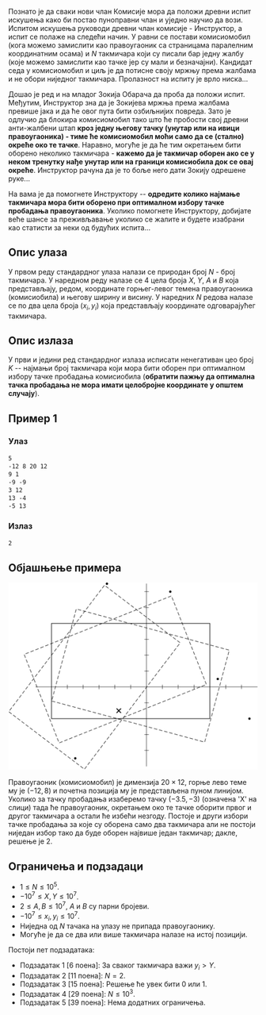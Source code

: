 Познато је да сваки нови члан Комисије мора да положи древни испит искушења како би постао пуноправни члан и уједно научио да вози. Испитом искушења руководи древни члан комисије - Инструктор, а испит се полаже на следећи начин. У равни се постави комисиомобил (кога можемо замислити као правоугаоник са страницама паралелним координатним осама) и $N$ такмичара који су писали бар једну жалбу (које можемо замислити као тачке јер су мали и безначајни). Кандидат седа у комисиомобил и циљ је да потисне своју мржњу према жалбама и не обори ниједног такмичара. Пролазност на испиту је врло ниска...

Дошао је ред и на младог Зокија Обарача да проба да положи испит. Међутим, Инструктор зна да је Зокијева мржња према жалбама превише јака и да ће овог пута бити озбиљнијих повреда. Зато је одлучио да блокира комисиомобил тако што ће пробости свој древни анти-жалбени штап **кроз једну његову тачку (унутар или на ивици правоугаоника) - тиме ће комисиомобил моћи само да се (стално) окреће око те тачке**. Наравно, могуће је да ће тим окретањем бити оборено неколико такмичара - **кажемо да је такмичар оборен ако се у неком тренутку нађе унутар или на граници комисиобила док се овај окреће**. Инструктор рачуна да је то боље него дати Зокију одрешене руке...

На вама је да помогнете Инструктору -- **одредите колико најмање такмичара мора бити оборено при оптималном избору тачке пробадања правоугаоника**. Уколико помогнете Инструктору, добијате веће шансе за преживљавање уколико се жалите и будете изабрани као статисти за неки од будућих испита...

## Опис улаза
У првом реду стандардног улаза налази се природан број $N$ - број такмичара. У наредном реду налазе се 4 цела броја $X$, $Y$, $A$ и $B$ која представљају, редом, координате горњег-левог темена правоугаоника (комисиобила) и његову ширину и висину. У наредних $N$ редова налазе се по два цела броја $(x_i, y_i)$ која представљају координате одговарајућег такмичара.

## Опис излаза
У први и једини ред стандардног излаза исписати ненегативан цео број $K$ -- најмањи број такмичара који мора бити оборен при оптималном избору тачке пробадања комисиобила (**обратити пажњу да оптимална тачка пробадања не мора имати целобројне координате у општем случају**).

## Пример 1
### Улаз
```
5
-12 8 20 12
9 1
-9 -9
3 12
13 -4
-5 13
```

### Излаз
```
2
```

## Објашњење примера

![Ilustracija primera](06_obaranje-sl1.png)

Правоугаоник (комисиомобил) је димензија $20 \times 12$, горње лево теме му је $(-12, 8)$ и почетна позиција му је представљена пуном линијом. Уколико за тачку пробадања изаберемо тачку $(-3.5, -3)$ (означена 'X' на слици) тада ће правоугаоник, окретањем око те тачке оборити првог и другог такмичара а остали ће избећи незгоду. Постоје и други избори тачке пробадања за које су оборена само два такмичара али не постоји ниједан избор тако да буде оборен највише један такмичар; дакле, решење је $2$.

## Ограничења и подзадаци

* $1 \leq N \leq 10^5$.
* $-10^7 \leq X, Y \leq 10^7$.
* $2 \leq A, B \leq 10^7$, $A$ и $B$ су парни бројеви.
* $-10^7 \leq x_i, y_i \leq 10^7$.
* Ниједна од $N$ тачака на улазу не припада правоугаонику.
* Могуће је да се два или више такмичара налазе на истој позицији.

Постоји пет подзадатака:

* Подзадатак $1$ [$6$ поена]: За сваког такмичара важи $y_i > Y$.
* Подзадатак $2$ [$11$ поена]: $N = 2$.
* Подзадатак $3$ [$15$ поена]: Решење ће увек бити $0$ или $1$.
* Подзадатак $4$ [$29$ поена]: $N \leq 10^3$.
* Подзадатак $5$ [$39$ поена]: Нема додатних ограничења.
